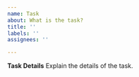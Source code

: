 ```yaml
---
name: Task
about: What is the task?
title: ''
labels: ''
assignees: ''

---
```


**Task Details**
Explain the details of the task.
